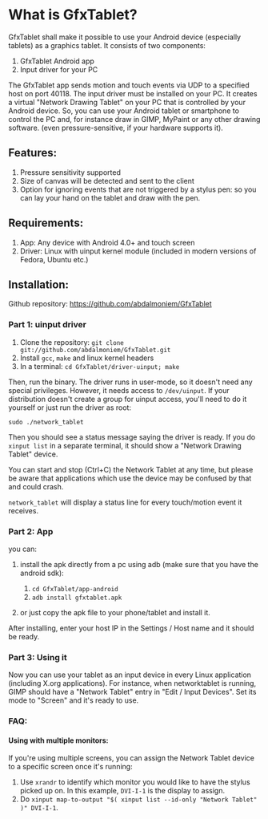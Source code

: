 # What is GfxTablet?
GfxTablet shall make it possible to use your Android device (especially tablets) as a graphics tablet.
It consists of two components:

1. GfxTablet Android app
2. Input driver for your PC

The GfxTablet app sends motion and touch events via UDP to a specified host on port 40118.
The input driver must be installed on your PC.
It creates a virtual "Network Drawing Tablet" on your PC that is controlled by your Android device.
So, you can use your Android tablet or smartphone to control the PC and,
for instance draw in GIMP, MyPaint or any other drawing software.
(even pressure-sensitive, if your hardware supports it).

## Features:
1. Pressure sensitivity supported
2. Size of canvas will be detected and sent to the client
3. Option for ignoring events that are not triggered by a stylus pen: so you can lay your hand on the tablet and draw with the pen.

## Requirements:
1. App: Any device with Android 4.0+ and touch screen
2. Driver: Linux with uinput kernel module (included in modern versions of Fedora, Ubuntu etc.)


## Installation:

Github repository: https://github.com/abdalmoniem/GfxTablet

### Part 1: uinput driver
1. Clone the repository:
	`git clone git://github.com/abdalmoniem/GfxTablet.git`
2. Install `gcc`, `make` and linux kernel headers
3. In a terminal:
	`cd GfxTablet/driver-uinput; make`

Then, run the binary. The driver runs in user-mode, so it doesn't need any special privileges.
However, it needs access to `/dev/uinput`. If your distribution doesn't create a group for
uinput access, you'll need to do it yourself or just run the driver as root:

`sudo ./network_tablet`

Then you should see a status message saying the driver is ready. If you do `xinput list` in a separate
terminal, it should show a "Network Drawing Tablet" device.

You can start and stop (Ctrl+C) the Network Tablet at any time, but please be aware that applications
which use the device may be confused by that and could crash.

`network_tablet` will display a status line for every touch/motion event it receives.


### Part 2: App

you can:

1. install the apk directly from a pc using adb (make sure that you have the android sdk):
	1. `cd GfxTablet/app-android`
	2. `adb install gfxtablet.apk`

2. or just copy the apk file to your phone/tablet and install it.

After installing, enter your host IP in the Settings / Host name and it should be ready.


### Part 3: Using it

Now you can use your tablet as an input device in every Linux application (including X.org
applications). For instance, when networktablet is running, GIMP should have a "Network Tablet"
entry in "Edit / Input Devices". Set its mode to "Screen" and it's ready to use.


### FAQ:

#### Using with multiple monitors:

If you're using multiple screens, you can assign the Network Tablet device to a specific screen
once it's running:

1. Use `xrandr` to identify which monitor you would like to have the stylus picked up on. In this example, `DVI-I-1`
   is the display to assign.
2. Do `xinput map-to-output "$( xinput list --id-only "Network Tablet" )" DVI-I-1`.